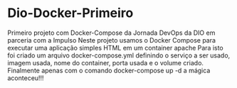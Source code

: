 # Dio-Docker-Primeiro  
Primeiro projeto com Docker-Compose da Jornada DevOps da DIO em parceria com a Impulso
Neste projeto usamos o Docker Compose para executar uma aplicação simples HTML em um container apache
Para isto foi criado um arquivo docker-compose.yml definindo o serviço a ser usado, imagem usada, nome do container, porta usada e o volume criado.
Finalmente apenas com o comando docker-compose up -d a mágica aconteceu!!!
